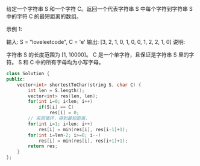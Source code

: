 给定一个字符串 S 和一个字符 C。返回一个代表字符串 S 中每个字符到字符串 S 中的字符 C 的最短距离的数组。

示例 1:

输入: S = "loveleetcode", C = 'e'
输出: [3, 2, 1, 0, 1, 0, 0, 1, 2, 2, 1, 0]
说明:

字符串 S 的长度范围为 [1, 10000]。
C 是一个单字符，且保证是字符串 S 里的字符。
S 和 C 中的所有字母均为小写字母。  


```cpp
class Solution {
public:
    vector<int> shortestToChar(string S, char C) {
        int len = S.length();
        vector<int> res(len, len);
        for(int i=0; i<len; i++)
            if(S[i] == C)
                res[i] = 0;
        // 来回循环，得到最短距离.
        for(int i=1; i<len; i++)
            res[i] = min(res[i], res[i-1]+1);
        for(int i=len-2; i>=0; i--)
            res[i] = min(res[i], res[i+1]+1);
        return res;
    }
};
```
